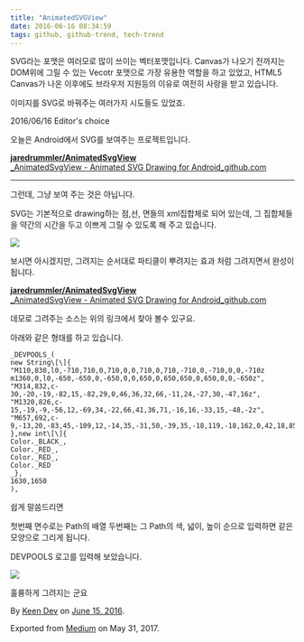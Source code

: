 ```yaml
---
title: "AnimatedSVGView"
date: 2016-06-16 08:34:59
tags: github, github-trend, tech-trend 
---
```



SVG라는 포맷은 여러모로 많이 쓰이는 벡터포맷입니다. Canvas가 나오기 전까지는 DOM위에 그릴 수 있는 Vecotr 포맷으로 가장 유용한 역할을 하고 있었고, HTML5 Canvas가 나온 이후에도 브라우저 지원등의 이유로 여전히 사랑을 받고 있습니다.

이미지를 SVG로 바꿔주는 여러가지 시도들도 있었죠.

2016/06/16 Editor's choice

오늘은 Android에서 SVG를 보여주는 프로젝트입니다.

[**jaredrummler/AnimatedSvgView**  
_AnimatedSvgView - Animated SVG Drawing for Android_github.com][anchor0][][anchor1]

---

그런데, 그냥 보여 주는 것은 아닙니다.

SVG는 기본적으로 drawing하는 점,선, 면들의 xml집합체로 되어 있는데, 그 집합체들을 약간의 시간을 두고 이쁘게 그릴 수 있도록 해 주고 있습니다.

![][image0]

보시면 아시겠지만, 그려지는 순서대로 파티클이 뿌려지는 효과 처럼 그려지면서 완성이 됩니다.

[**jaredrummler/AnimatedSvgView**  
_AnimatedSvgView - Animated SVG Drawing for Android_github.com][anchor2][][anchor3]

데모로 그려주는 소스는 위의 링크에서 찾아 볼수 있구요.

아래와 같은 형태를 하고 있습니다.
    
    _DEVPOOLS_(  
    new String\[\]{  
    "M110,830,l0,-710,710,0,710,0,0,710,0,710,-710,0,-710,0,0,-710z m1360,0,l0,-650,-650,0,-650,0,0,650,0,650,650,0,650,0,0,-650z",  
    "M314,832,c-30,-20,-19,-82,15,-82,29,0,46,36,32,66,-11,24,-27,30,-47,16z",  
    "M1320,826,c-15,-19,-9,-56,12,-69,34,-22,66,41,36,71,-16,16,-33,15,-48,-2z",  
    "M657,692,c-9,-13,20,-83,45,-109,12,-14,35,-31,50,-39,35,-18,119,-18,162,0,42,18,85,73,93,120,5,33,4,36,-20,36,-20,0,-28,-7,-37,-34,-23,-72,-102,-105,-172,-72,-34,17,-68,61,-68,90,0,16,-44,23,-53,8z"  
    },new int\[\]{  
    Color._BLACK_,  
    Color._RED_,  
    Color._RED_,  
    Color._RED  
    _},  
    1630,1650  
    ),

쉽게 말씀드리면

첫번째 면수로는 Path의 배열 두번째는 그 Path의 색, 넓이, 높이 순으로 입력하면 같은 모양으로 그리게 됩니다.

DEVPOOLS 로고를 입력해 보았습니다.

![][image1]

훌륭하게 그려지는 군요

By [Keen Dev][anchor4] on [June 15, 2016][anchor5].

Exported from [Medium][anchor6] on May 31, 2017\.


[anchor0]: https://github.com/jaredrummler/AnimatedSvgView "https://github.com/jaredrummler/AnimatedSvgView"
[anchor1]: https://github.com/jaredrummler/AnimatedSvgView
[anchor2]: https://github.com/jaredrummler/AnimatedSvgView/blob/master/demo/src/main/java/com/jrummyapps/android/animatedsvgview/demo/SVG.java "https://github.com/jaredrummler/AnimatedSvgView/blob/master/demo/src/main/java/com/jrummyapps/android/animatedsvgview/demo/SVG.java"
[anchor3]: https://github.com/jaredrummler/AnimatedSvgView/blob/master/demo/src/main/java/com/jrummyapps/android/animatedsvgview/demo/SVG.java
[anchor4]: https://medium.com/@keendev
[anchor5]: https://medium.com/p/c261a4dd9771
[anchor6]: https://medium.com


[image0]: /images/1*OeABEdHx0BYxfkgvX0PENg.gif
[image1]: /images/1*wD_VfSBTFnvcy1kWpDsEzA.gi